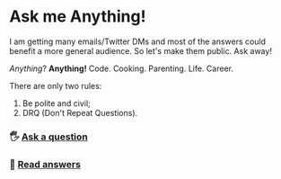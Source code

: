 # Ask me Anything!

I am getting many emails/Twitter DMs and most of the answers could benefit a more general audience. So let's make them public. Ask away! 

_Anything_? **Anything!** Code. Cooking. Parenting. Life. Career. 

There are only two rules:
1. Be polite and civil;
2. DRQ (Don't Repeat Questions). 

### 🖐️ [Ask a question](../../discussions/new) 
### 👀 [Read answers](../../discussions/categories/ask-me?discussions_q=category%3A"Ask+me"+is%3Aanswered) 
